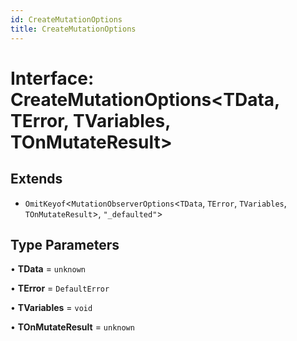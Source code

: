 ```yaml
---
id: CreateMutationOptions
title: CreateMutationOptions
---
```


# Interface: CreateMutationOptions\<TData, TError, TVariables, TOnMutateResult\>

## Extends

- `OmitKeyof`\<`MutationObserverOptions`\<`TData`, `TError`, `TVariables`, `TOnMutateResult`\>, `"_defaulted"`\>

## Type Parameters

• **TData** = `unknown`

• **TError** = `DefaultError`

• **TVariables** = `void`

• **TOnMutateResult** = `unknown`
